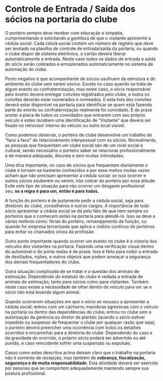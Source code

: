 # Controle de Entrada / Saída dos sócios na portaria do clube

O porteiro sempre deve receber com educação e simpatia, cumprimentando e solicitando a gentileza de que o visitante apresente a cédula social. Cada célula social contém um número de registro que deve ser anotado na planilha de controle de entrada/saída da portaria, ou quando o clube dispor de sistema eletrônico, o cartão deverá liberar automaticamente a entrada. Neste caso todos os dados de entrada e saída do sócio serão coletados e armazenados automaticamente no sistema de automação do clube.

Ponto negativo é que acompanhante de sócios usufruem da estrutura e do ambiente do clube sem serem sócios. Exceto no caso quando se trata de algum evento ou confraternização, mas neste caso, o sócio responsável pelo evento deverá entregar convites registrados pelo clube, e todos os convites deverão estar numerados e nomeados. E esta lista dos convites deverá estar disponível na portaria para identificar se quem está fazendo parte do evento ou confraternização realmente foi convidado. É de praxe anotar a placa de todos os convidados que entrarem com seu próprio veículo e estes recebem uma identificação de “Visitante” que deverá ser fixado no retrovisor interno do veículo ou outro local visível.

Como podemos observar, o porteiro de clube desenvolve um trabalho de "face a face" de relacionamento interpessoal com os sócios. Normalmente, as pessoas que frequentam um clube social são de um nível social e cultural, sendo necessário o porteiro saber se relacionar profissionalmente e de maneira adequada, discreta e sem muitas intimidades.

Uma dica importante, no caso de sócios que frequentam diariamente o clube e tornam-se bastante conhecidos e por esse motivo muitas vezes acham que não precisam apresentar a cédula social; se isso ocorrer e outros sócios souberem ou verem, irão cobrar do porteiro por essa atitude. Evite este tipo de situação para não ocorrer um desgaste profissional seu, **se a regra é para um, então é para todos.**

A função do porteiro é de justamente pedir a cédula social, seja para diretores do clube, conselheiros e outros cargos. A importância de todo sócio apresentar a cédula social se dá pelo fato de que nem sempre os porteiros que o conhecem estão na portaria para atendê-lo. Isso se deve a vários motivos como: férias do porteiro, remanejamento de função, ou quando for empresa tercerizada que aplica o rodízio contínuo de porteiros para evitar os chamados vícios da profissão.

Outro ponto importante quando ocorrer um evento no clube é a vistoria dos veículos dos visitantes na portaria. Fazendo uma verificação visual dentro do automóvel e do porta-malas é de praxe. Isso é feito para coibir a entrada de destilados, rojões, e outros objetos que podem ameaçar a segurança dos demais frequentadores do clube.

Outra situação complicada de se tratar é a questão dos animais de estimação. Dependendo do estatuto do clube é vedada a entrada de animais de estimação, tanto para sócios como para visitantes. Também neste caso existe a necessidade de olhar dentro do veículo para ver se o sócio não está levando algum animal.

Quando ocorrerem situações em que o sócio se recusou a apresentar a cédula social; entrou com um cachorro; manobras agressivas com o veículo na portaria ou dentro das dependências do clube; entrou no clube sem a autorização da gerência ou diretor de plantão (quando o sócio estiver impedido ou suspenso de frequentar o clube por qualquer razão que seja), o porteiro deverá preencher uma ocorrência com todos os detalhes ocorridos e encaminhar para a diretoria do clube. Dependendo do caso e da gravidade do ocorrido, o próprio sócio poderá ser advertido ou até punido, e caso reincidente sofrer uma suspensão ou expulsão.

Casos como estes descritos acima deixam claro que o trabalho na portaria não é somente de recepção, mas também de **cobrança, fiscalização, segurança e de muita responsabilidade**. Esta atividade deverá ser exercida por pessoas que se comportem adequadamente mantendo sempre sua postura profissional.